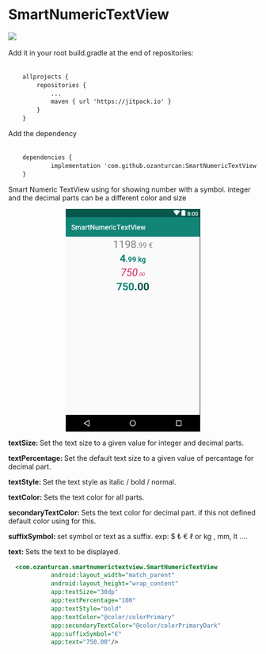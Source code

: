 # SmartNumericTextView

[![](https://jitpack.io/v/ozanturcan/SmartNumericTextView.svg)](https://jitpack.io/#ozanturcan/SmartNumericTextView)

Add it in your root build.gradle at the end of repositories:
```xml

	allprojects {
		repositories {
			...
			maven { url 'https://jitpack.io' }
		}
	}
```

Add the dependency
```xml

	dependencies {
	        implementation 'com.github.ozanturcan:SmartNumericTextView:Tag'
	}
```

Smart Numeric TextView using for showing number with a symbol. integer and the decimal parts can be a different color and size 
<th>

<p align="center">
<img align="center" src="https://github.com/ozanturcan/SmartNumericTextView/blob/master/screenshot/smartnumericscreenshot.png"  height="450"/>
</p>

<p>
<b>textSize: </b> Set the text size to a given value for integer and decimal parts.
</p>
<p>
<b>textPercentage: </b> Set the default text size to a given value of percantage for decimal part.
</p>
<p>
<b>textStyle: </b> Set the text style as italic / bold / normal.
</p>
<p>
<b>textColor: </b> Sets the text color for all parts.
</p>
<p>
<b>secondaryTextColor: </b> Sets the text color for decimal part. if this not defined default color using for this.
</p>
<p>
<b>suffixSymbol: </b> set symbol or text as a suffix. exp: $ ₺ € ℓ  or kg , mm, lt .... 
</p>

<b>text: </b> Sets the text to be displayed.


```xml
  <com.ozanturcan.smartnumerictextview.SmartNumericTextView
            android:layout_width="match_parent"
            android:layout_height="wrap_content"
            app:textSize="30dp"
            app:textPercentage="100"
            app:textStyle="bold"
            app:textColor="@color/colorPrimary"
            app:secondaryTextColor="@color/colorPrimaryDark"
            app:suffixSymbol="€"
            app:text="750.00"/>
         
```
